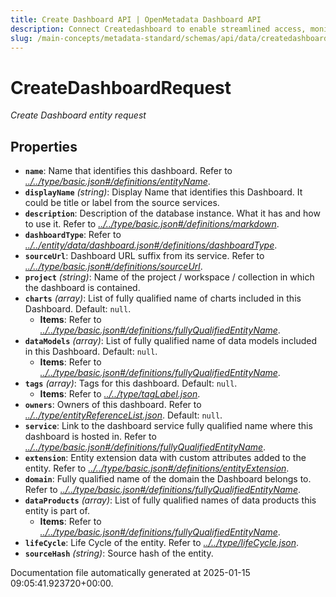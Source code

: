 ```yaml
---
title: Create Dashboard API | OpenMetadata Dashboard API
description: Connect Createdashboard to enable streamlined access, monitoring, or search of enterprise data using secure and scalable integrations.
slug: /main-concepts/metadata-standard/schemas/api/data/createdashboard
---
```


# CreateDashboardRequest

*Create Dashboard entity request*

## Properties

- **`name`**: Name that identifies this dashboard. Refer to *[../../type/basic.json#/definitions/entityName](#/../type/basic.json#/definitions/entityName)*.
- **`displayName`** *(string)*: Display Name that identifies this Dashboard. It could be title or label from the source services.
- **`description`**: Description of the database instance. What it has and how to use it. Refer to *[../../type/basic.json#/definitions/markdown](#/../type/basic.json#/definitions/markdown)*.
- **`dashboardType`**: Refer to *[../../entity/data/dashboard.json#/definitions/dashboardType](#/../entity/data/dashboard.json#/definitions/dashboardType)*.
- **`sourceUrl`**: Dashboard URL suffix from its service. Refer to *[../../type/basic.json#/definitions/sourceUrl](#/../type/basic.json#/definitions/sourceUrl)*.
- **`project`** *(string)*: Name of the project / workspace / collection in which the dashboard is contained.
- **`charts`** *(array)*: List of fully qualified name of charts included in this Dashboard. Default: `null`.
  - **Items**: Refer to *[../../type/basic.json#/definitions/fullyQualifiedEntityName](#/../type/basic.json#/definitions/fullyQualifiedEntityName)*.
- **`dataModels`** *(array)*: List of fully qualified name of data models included in this Dashboard. Default: `null`.
  - **Items**: Refer to *[../../type/basic.json#/definitions/fullyQualifiedEntityName](#/../type/basic.json#/definitions/fullyQualifiedEntityName)*.
- **`tags`** *(array)*: Tags for this dashboard. Default: `null`.
  - **Items**: Refer to *[../../type/tagLabel.json](#/../type/tagLabel.json)*.
- **`owners`**: Owners of this dashboard. Refer to *[../../type/entityReferenceList.json](#/../type/entityReferenceList.json)*. Default: `null`.
- **`service`**: Link to the dashboard service fully qualified name where this dashboard is hosted in. Refer to *[../../type/basic.json#/definitions/fullyQualifiedEntityName](#/../type/basic.json#/definitions/fullyQualifiedEntityName)*.
- **`extension`**: Entity extension data with custom attributes added to the entity. Refer to *[../../type/basic.json#/definitions/entityExtension](#/../type/basic.json#/definitions/entityExtension)*.
- **`domain`**: Fully qualified name of the domain the Dashboard belongs to. Refer to *[../../type/basic.json#/definitions/fullyQualifiedEntityName](#/../type/basic.json#/definitions/fullyQualifiedEntityName)*.
- **`dataProducts`** *(array)*: List of fully qualified names of data products this entity is part of.
  - **Items**: Refer to *[../../type/basic.json#/definitions/fullyQualifiedEntityName](#/../type/basic.json#/definitions/fullyQualifiedEntityName)*.
- **`lifeCycle`**: Life Cycle of the entity. Refer to *[../../type/lifeCycle.json](#/../type/lifeCycle.json)*.
- **`sourceHash`** *(string)*: Source hash of the entity.


Documentation file automatically generated at 2025-01-15 09:05:41.923720+00:00.

